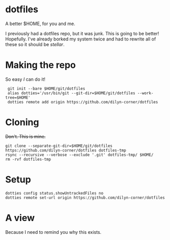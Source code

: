 # dotfiles
A better $HOME, for you and me.

I previously had a dotfiles repo, but it was junk. This is going to be better! Hopefully.
I've already borked my system twice and had to rewrite all of these so it should be _stellar_.

# Making the repo

So easy _I_ can do it!

```
 git init --bare $HOME/git/dotfiles
 alias dotties='/usr/bin/git --git-dir=$HOME/git/dotfiles --work-tree=$HOME'
 dotties remote add origin https://github.com/dilyn-corner/dotfiles
```

# Cloning

~~Don't. This is mine.~~

```
git clone --separate-git-dir=$HOME/git/dotfiles https://github.com/dilyn-corner/dotfiles dotfiles-tmp
rsync --recursive --verbose --exclude '.git' dotfiles-tmp/ $HOME/
rm -rvf dotfiles-tmp
```

# Setup
```
dotties config status.showUntrackedFiles no
dotties remote set-url origin https://github.com/dilyn-corner/dotfiles
```

# A view

Because I need to remind you why this exists.
